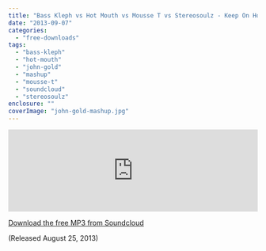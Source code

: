 ```yaml
---
title: "Bass Kleph vs Hot Mouth vs Mousse T vs Stereosoulz - Keep On Horny (John Gold Mashup)"
date: "2013-09-07"
categories: 
  - "free-downloads"
tags: 
  - "bass-kleph"
  - "hot-mouth"
  - "john-gold"
  - "mashup"
  - "mousse-t"
  - "soundcloud"
  - "stereosoulz"
enclosure: ""
coverImage: "john-gold-mashup.jpg"
---
```


<iframe src="https://w.soundcloud.com/player/?url=http%3A%2F%2Fapi.soundcloud.com%2Ftracks%2F107176426&amp;show_artwork=true" height="166" width="100%" frameborder="no" scrolling="no"></iframe>

[Download the free MP3 from Soundcloud](https://soundcloud.com/djjohngold/keep-on-horny-john-gold-mashup)

(Released August 25, 2013)
